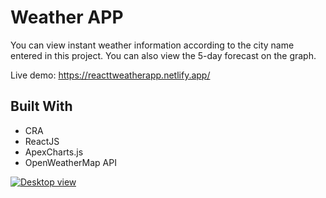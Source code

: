 
# Weather APP

  

You can view instant weather information according to the city name entered in this project. You can also view the 5-day forecast on the graph.

  Live demo: https://reacttweatherapp.netlify.app/



## Built With

  

* CRA
* ReactJS
* ApexCharts.js
* OpenWeatherMap API



[![Desktop view](https://i.postimg.cc/zGdT45dx/Ads-z.png)](https://reacttweatherapp.netlify.app/)
